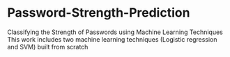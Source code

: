 # Password-Strength-Prediction
Classifying the Strength of Passwords using Machine Learning Techniques
This work includes two machine learning techniques (Logistic regression and SVM) built from scratch 

